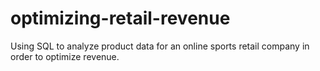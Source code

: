 # optimizing-retail-revenue
Using SQL to analyze product data for an online sports retail company in order to optimize revenue.
